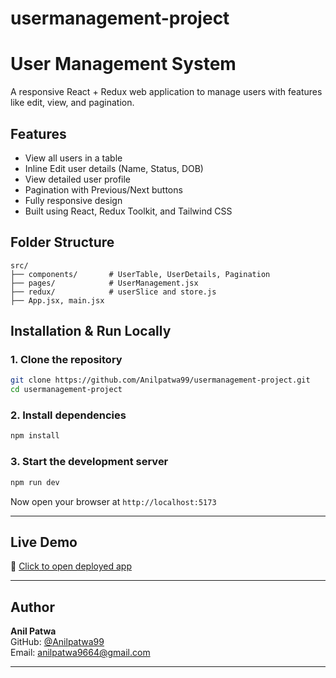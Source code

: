 # usermanagement-project

#  User Management System

A responsive React + Redux web application to manage users with features like edit, view, and pagination.

##  Features

-  View all users in a table
-  Inline Edit user details (Name, Status, DOB)
-  View detailed user profile
-  Pagination with Previous/Next buttons
-  Fully responsive design
-  Built using React, Redux Toolkit, and Tailwind CSS

##  Folder Structure

```
src/
├── components/       # UserTable, UserDetails, Pagination
├── pages/            # UserManagement.jsx
├── redux/            # userSlice and store.js
├── App.jsx, main.jsx
```

##  Installation & Run Locally

### 1. Clone the repository
```bash
git clone https://github.com/Anilpatwa99/usermanagement-project.git
cd usermanagement-project
```

### 2. Install dependencies
```bash
npm install
```

### 3. Start the development server
```bash
npm run dev
```

Now open your browser at `http://localhost:5173`

---

##  Live Demo

🔗 [Click to open deployed app](https://usermanagement-project-btnl.vercel.app/)

---



##  Author

**Anil Patwa**  
GitHub: [@Anilpatwa99](https://github.com/Anilpatwa99)  
Email: anilpatwa9664@gmail.com

---

